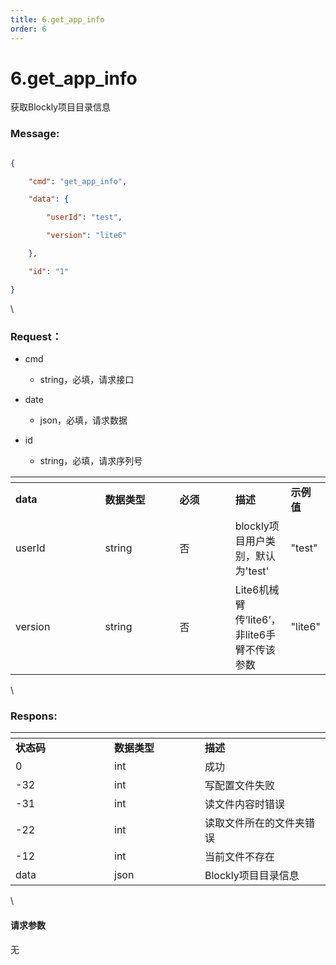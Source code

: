 ```yaml
---
title: 6.get_app_info
order: 6
---
```

# 6.get\_app\_info



  



获取Blockly项目目录信息



### Message:  



```json

{

    "cmd": "get_app_info",

    "data": {

        "userId": "test",

        "version": "lite6"

    },

    "id": "1"

}

```



\





### Request：  



* cmd

  * string，必填，请求接口

* date

  * json，必填，请求数据

* id

  * string，必填，请求序列号



<table data-header-hidden><thead><tr><th width="131"></th><th width="106"></th><th width="76"></th><th></th><th></th></tr></thead><tbody><tr><td><strong>data</strong></td><td><strong>数据类型</strong></td><td><strong>必须</strong></td><td><strong>描述</strong></td><td><strong>示例值</strong></td></tr><tr><td>userId</td><td>string</td><td>否</td><td>blockly项目用户类别，默认为'test'</td><td>"test"</td></tr><tr><td>version</td><td>string</td><td>否</td><td>Lite6机械臂传’lite6’，非lite6手臂不传该参数</td><td>"lite6"</td></tr></tbody></table>



\





### Respons:  



<table data-header-hidden><thead><tr><th width="142"></th><th width="129"></th><th></th></tr></thead><tbody><tr><td><strong>状态码</strong></td><td><strong>数据类型</strong></td><td><strong>描述</strong></td></tr><tr><td>0</td><td>int</td><td>成功</td></tr><tr><td>-32</td><td>int</td><td>写配置文件失败</td></tr><tr><td>-31</td><td>int</td><td>读文件内容时错误</td></tr><tr><td>-22</td><td>int</td><td>读取文件所在的文件夹错误</td></tr><tr><td>-12</td><td>int</td><td>当前文件不存在</td></tr><tr><td>data</td><td>json</td><td>Blockly项目目录信息</td></tr></tbody></table>



\





#### 请求参数



无
